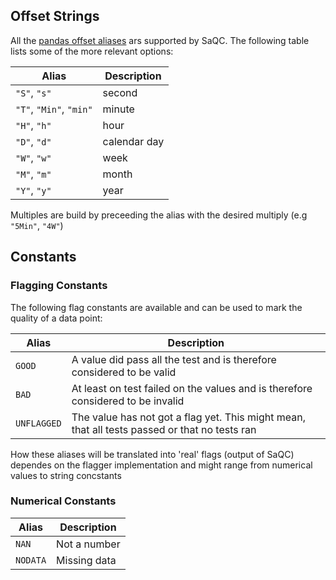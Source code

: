 ## Offset Strings
All the [pandas offset aliases](https://pandas.pydata.org/pandas-docs/stable/user_guide/timeseries.html#offset-aliases) ars supported by SaQC. The following table lists some of the more relevant options:

| Alias                   | Description  |
| -----                   | -----------  |
| `"S"`, `"s"`              | second       |
| `"T"`, `"Min"`, `"min"` | minute       |
| `"H"`, `"h"`            | hour         |
| `"D"`, `"d"`            | calendar day |
| `"W"`, `"w"`            | week         |
| `"M"`, `"m"`            | month        |
| `"Y"`, `"y"`            | year         |

Multiples are build by preceeding the alias with the desired multiply (e.g `"5Min"`, `"4W"`)


## Constants

### Flagging Constants
The following flag constants are available and can be used to mark the quality of a data point:

| Alias       | Description                                                                                   |
| ----        | ----                                                                                          |
| `GOOD`      | A value did pass all the test and is therefore considered to be valid                         |
| `BAD`       | At least on test failed on the values and is therefore considered to be invalid               |
| `UNFLAGGED` | The value has not got a flag yet. This might mean, that all tests passed or that no tests ran |

How these aliases will be translated into 'real' flags (output of SaQC) dependes on the flagger implementation
and might range from numerical values to string concstants

### Numerical Constants
| Alias    | Description  |
| ----     | ----         |
| `NAN`    | Not a number |
| `NODATA` | Missing data |
